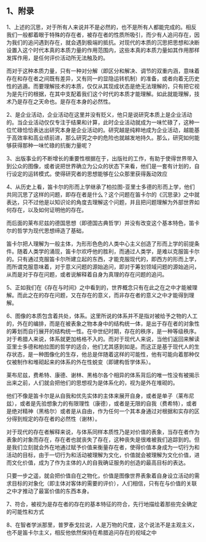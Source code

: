 <h2>1、附录</h2><p data-pid="GiG-amCD">1、上述的沉思，对于所有人来说并不是必然的，也不是所有人都能完成的。相反我们一般都着眼于特殊的存在者，被存在者的性质所吸引，而少有人追问存在，因为我们的追问遇到存在，就会遇到极端的抵抗。对现代的本质的沉思把思想和决断设置入这个时代本真的本质力量的作用范围内，这些本真的本质力量如其作用那样发挥作用，是任何评价活动所无法触及的。</p><p data-pid="TSjoPy3X">而对于这种本质力量，只有一种对分解（即区分和解决、调节的双重内涵，意味着存在和存在者之间既有差异，又有同一的显隐运转机制）的准备，或者向着无历史性的逃遁。而要理解技术的本质，仅仅从其现成状态是绝无法理解的，只有把它视为是先行的根据，在其中支配着我们这个时代的本质才能理解。如此就能理解，技术乃是存在之天命也。是存在本身的必然性。</p><p data-pid="R81Rw6aO">2、是企业活动，企业活动在这里并没有贬义，他只是说研究本质上是企业活动的。当企业活动仅仅专注于结果和计算，此时企业活动就成为一味忙碌了，这种一位忙碌恰恰表达出研究本身是企业活动的。研究越是纯粹地成为企业活动，越能基于高效率和高业绩前进，那么研究之中的危险也就越发地持久。那么，研究如何能够获得那种一味忙碌的抗衡力量呢？</p><p data-pid="L3ne1HSM">3、出版事业的不断增长的重要性根据在于，出版社的工作，有助于使得世界带入到公众的图像，或者说把世界确立为公众的状态下来看，他们是一套有计划的，自行设定的运转模式。使得研究者的思想能够在公众那里获得轰动效应</p><p data-pid="wkV7xpV4">4、从历史上看，笛卡尔的形而上学继承了柏拉图-亚里士多德的形而上学，他们共同沉思了这样的问题，即存在者是什么？这个问题在笛卡尔的《沉思录》之中就表达，只不过他是以知识论的角度去理解这个问题，并且把问题理解为外部世界如何存在，以及如何证明他的存在。</p><p data-pid="Nh0WL2Vu">而后面的莱布尼兹的德国思想（即德国古典哲学）并没有改变这个基本特色，笛卡尔的哲学为现代思想缔造了基础，</p><p data-pid="-72Yst5F">笛卡尔把人理解为一般主体，为形形色色的人类中心主义创造了形而上学的前提条件。随着人类学的涌现，笛卡尔欢呼他的胜利，而通过人类学，是难以克服笛卡尔的。只有通过克服笛卡尔所建立起的东西，才能克服现代的，即西方的形而上学，而所谓克服意味着，对于意义问题的源始追问，即对于筹划领域问题的源始追问，从而是对于存在问题，或者说解释着自身为真理的存在问题的追问。</p><p data-pid="e_8xXIqU">5、正如我们在《存在与时间》之中看到的，世界概念只有在此之在之中才能被理解。而此之在的存在问题，又在存在的意义，而非存在者的意义之中才能得到理解。</p><p data-pid="OD9jnJOx">6、图像的本质包含着共处，体系。这里所说的体系并不是指对被给予之物的人工的，外在的编排，而是在被表象之物本身中的结构统一体，是出于存在者的对象性的筹划而自行展开的结构统一性。在中世纪时期，存在的秩序，是一种等级秩序。对于希腊人来说，体系就更加格格不入的。而对于现代人来说，当他们返回来解读亚里士多德和柏拉图的哲学的适合，他们尤其感到如是。而这正是基于现代人的生存状态，是一种图像化的生存，他总是伴随着这样的可能性，他有可能向着那种仅仅被制作和堆砌起来的体系的外在性蜕变（即建构哲学体系）。</p><p data-pid="CuuRCdTZ">莱布尼兹，费希特、康德、谢林、黑格尔各个相异的体系背后的唯一性没有被揭示出来之前，人们就会把他们的思想视为是体系化的，视为是外在堆砌的。</p><p data-pid="IKfAI1en">他们不像是笛卡尔是从自我和优先实体的主体来展开自身，或者是单子（莱布尼兹），或者是先验想象力的有限理性（康德），或者是无限的自我（费希特），或者是绝对精神（黑格尔）或者是从自由，作为任何一个其本身通过对根据和实存的区分得到规定的存在者的必然性（谢林）。</p><p data-pid="ThrBHBSU">对于现代的存在者解释来说，与体系同样本质性乃是对价值的表象，当存在者作为表象的对象而存在，存在者也就丧失了存在，这种丧失是很难被我们追踪到的。但是我们立刻就会外在地通过赋予价值来衡量存在者，使得价值本身成为一切行为和活动的目标，由于一切行为和活动被理解为文化，价值就会被理解为文化价值，进而文化价值，成为了作为主体的人的自我确证服务的创造的最高目标的表达。</p><p data-pid="sQfHAPDW">只要一步之遥，就会把价值自在之物化，价值是图像世界表象着自身设立活动的需求目标的对象化（即主体对客体的需要的评价），人们相信，只有在与价值的关联之中才推动了最富价值的东西本身。</p><p data-pid="o92DctgW">7、符合，被视为是存在者的存在的基本特征的符合，先行地描绘着那些完全确定的可能性和方式</p><p data-pid="kBYKN63f">8、在智者学派那里，普罗泰戈拉说，人是万物的尺度，这个说法不是主观主义，也不是笛卡尔主义，相反他依然保持在希腊追问存在的视域之中</p>